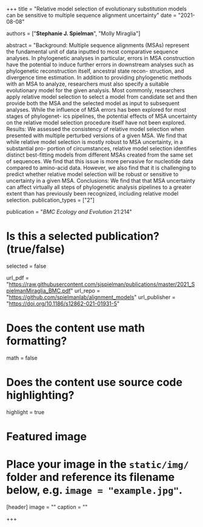 +++
title = "Relative model selection of evolutionary substitution models can be sensitive to multiple sequence alignment uncertainty"
date = "2021-08-08"

authors = ["**Stephanie J. Spielman**", "Molly Miraglia"]

abstract = "Background: Multiple sequence alignments (MSAs) represent the fundamental unit of data inputted to most comparative sequence analyses. In phylogenetic analyses in particular, errors in MSA construction have the potential to induce further errors in downstream analyses such as phylogenetic reconstruction itself, ancestral state recon- struction, and divergence time estimation. In addition to providing phylogenetic methods with an MSA to analyze, researchers must also specify a suitable evolutionary model for the given analysis. Most commonly, researchers apply relative model selection to select a model from candidate set and then provide both the MSA and the selected model as input to subsequent analyses. While the influence of MSA errors has been explored for most stages of phylogenet- ics pipelines, the potential effects of MSA uncertainty on the relative model selection procedure itself have not been explored. Results: We assessed the consistency of relative model selection when presented with multiple perturbed versions of a given MSA. We find that while relative model selection is mostly robust to MSA uncertainty, in a substantial pro- portion of circumstances, relative model selection identifies distinct best-fitting models from different MSAs created from the same set of sequences. We find that this issue is more pervasive for nucleotide data compared to amino-acid data. However, we also find that it is challenging to predict whether relative model selection will be robust or sensitive to uncertainty in a given MSA. Conclusions: We find that that MSA uncertainty can affect virtually all steps of phylogenetic analysis pipelines to a greater extent than has previously been recognized, including relative model selection.
publication_types = ["2"]

publication = "*BMC Ecology and Evolution* 21:214"

# Is this a selected publication? (true/false)
selected = false

url_pdf = "https://raw.githubusercontent.com/sjspielman/publications/master/2021_SpielmanMiraglia_BMC.pdf"
url_repo = "https://github.com/spielmanlab/alignment_models"
url_publisher = "https://doi.org/10.1186/s12862-021-01931-5"
# Does the content use math formatting?
math = false

# Does the content use source code highlighting?
highlight = true

# Featured image
# Place your image in the `static/img/` folder and reference its filename below, e.g. `image = "example.jpg"`.
[header]
image = ""
caption = ""

+++

<!-- More detail can easily be written here using *Markdown* and $\rm \LaTeX$ math code. -->
